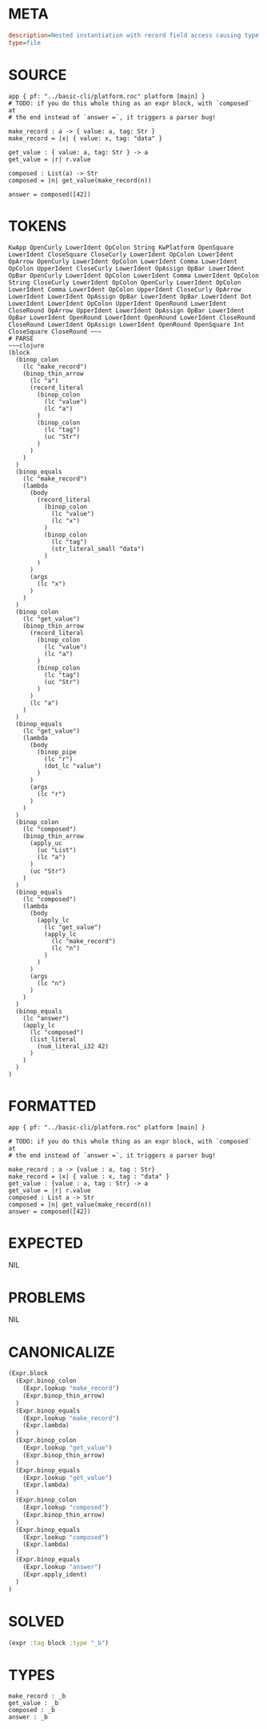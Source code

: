 # META
~~~ini
description=Nested instantiation with record field access causing type mismatch
type=file
~~~
# SOURCE
~~~roc
app { pf: "../basic-cli/platform.roc" platform [main] }
# TODO: if you do this whole thing as an expr block, with `composed` at
# the end instead of `answer =`, it triggers a parser bug!

make_record : a -> { value: a, tag: Str }
make_record = |x| { value: x, tag: "data" }

get_value : { value: a, tag: Str } -> a
get_value = |r| r.value

composed : List(a) -> Str
composed = |n| get_value(make_record(n))

answer = composed([42])
~~~
# TOKENS
~~~text
KwApp OpenCurly LowerIdent OpColon String KwPlatform OpenSquare LowerIdent CloseSquare CloseCurly LowerIdent OpColon LowerIdent OpArrow OpenCurly LowerIdent OpColon LowerIdent Comma LowerIdent OpColon UpperIdent CloseCurly LowerIdent OpAssign OpBar LowerIdent OpBar OpenCurly LowerIdent OpColon LowerIdent Comma LowerIdent OpColon String CloseCurly LowerIdent OpColon OpenCurly LowerIdent OpColon LowerIdent Comma LowerIdent OpColon UpperIdent CloseCurly OpArrow LowerIdent LowerIdent OpAssign OpBar LowerIdent OpBar LowerIdent Dot LowerIdent LowerIdent OpColon UpperIdent OpenRound LowerIdent CloseRound OpArrow UpperIdent LowerIdent OpAssign OpBar LowerIdent OpBar LowerIdent OpenRound LowerIdent OpenRound LowerIdent CloseRound CloseRound LowerIdent OpAssign LowerIdent OpenRound OpenSquare Int CloseSquare CloseRound ~~~
# PARSE
~~~clojure
(block
  (binop_colon
    (lc "make_record")
    (binop_thin_arrow
      (lc "a")
      (record_literal
        (binop_colon
          (lc "value")
          (lc "a")
        )
        (binop_colon
          (lc "tag")
          (uc "Str")
        )
      )
    )
  )
  (binop_equals
    (lc "make_record")
    (lambda
      (body
        (record_literal
          (binop_colon
            (lc "value")
            (lc "x")
          )
          (binop_colon
            (lc "tag")
            (str_literal_small "data")
          )
        )
      )
      (args
        (lc "x")
      )
    )
  )
  (binop_colon
    (lc "get_value")
    (binop_thin_arrow
      (record_literal
        (binop_colon
          (lc "value")
          (lc "a")
        )
        (binop_colon
          (lc "tag")
          (uc "Str")
        )
      )
      (lc "a")
    )
  )
  (binop_equals
    (lc "get_value")
    (lambda
      (body
        (binop_pipe
          (lc "r")
          (dot_lc "value")
        )
      )
      (args
        (lc "r")
      )
    )
  )
  (binop_colon
    (lc "composed")
    (binop_thin_arrow
      (apply_uc
        (uc "List")
        (lc "a")
      )
      (uc "Str")
    )
  )
  (binop_equals
    (lc "composed")
    (lambda
      (body
        (apply_lc
          (lc "get_value")
          (apply_lc
            (lc "make_record")
            (lc "n")
          )
        )
      )
      (args
        (lc "n")
      )
    )
  )
  (binop_equals
    (lc "answer")
    (apply_lc
      (lc "composed")
      (list_literal
        (num_literal_i32 42)
      )
    )
  )
)
~~~
# FORMATTED
~~~roc
app { pf: "../basic-cli/platform.roc" platform [main] }

# TODO: if you do this whole thing as an expr block, with `composed` at
# the end instead of `answer =`, it triggers a parser bug!

make_record : a -> {value : a, tag : Str}
make_record = |x| { value : x, tag : "data" }
get_value : {value : a, tag : Str} -> a
get_value = |r| r.value
composed : List a -> Str
composed = |n| get_value(make_record(n))
answer = composed([42])
~~~
# EXPECTED
NIL
# PROBLEMS
NIL
# CANONICALIZE
~~~clojure
(Expr.block
  (Expr.binop_colon
    (Expr.lookup "make_record")
    (Expr.binop_thin_arrow)
  )
  (Expr.binop_equals
    (Expr.lookup "make_record")
    (Expr.lambda)
  )
  (Expr.binop_colon
    (Expr.lookup "get_value")
    (Expr.binop_thin_arrow)
  )
  (Expr.binop_equals
    (Expr.lookup "get_value")
    (Expr.lambda)
  )
  (Expr.binop_colon
    (Expr.lookup "composed")
    (Expr.binop_thin_arrow)
  )
  (Expr.binop_equals
    (Expr.lookup "composed")
    (Expr.lambda)
  )
  (Expr.binop_equals
    (Expr.lookup "answer")
    (Expr.apply_ident)
  )
)
~~~
# SOLVED
~~~clojure
(expr :tag block :type "_b")
~~~
# TYPES
~~~roc
make_record : _b
get_value : _b
composed : _b
answer : _b
~~~
